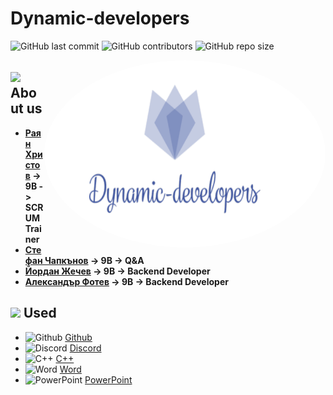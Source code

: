 # ##
# Dynamic-developers

![GitHub last commit](https://img.shields.io/github/last-commit/RSHristov20/DynamicDevelopers?style=flat-square)      ![GitHub contributors](https://img.shields.io/github/contributors/RSHristov20/DynamicDevelopers?style=flat-square) ![GitHub repo size](https://img.shields.io/github/repo-size/RSHristov20/DynamicDevelopers?style=flat-square)

<img align="right" height="300" width="450" alt="Logo" src="LOGO.png" style="border-radius:50%" />

## <img src= "https://cdn-icons-png.flaticon.com/512/1077/1077012.png" width="23px" > About us

- <b>[Раян Христов](https://github.com/RSHristov20) -> 9B -> SCRUM Trainer </b>
- <b>[Стефан Чапкънов](https://github.com/SNChapkanov20) -> 9B -> Q&A</b>
- <b>[Йордан Жечев](https://github.com/YBZhechev20) -> 9B -> Backend Developer </b>
- <b>[Александър Фотев](https://github.com/ABFotev20) -> 9B -> Backend Developer </b>


## <img src= "https://cdn-icons-png.flaticon.com/512/1819/1819933.png" width="23px"> Used 
- <img alt="Github" width="23px" src="https://o.remove.bg/uploads/8605e93a-2d55-4796-9144-6309e8b0cf2a/Tn2cD3Wq_400x400.jpg"> [Github](https://kinsta.com/knowledgebase/what-is-github/)
- <img alt="Discord" width="23px" src="https://cdn-icons-png.flaticon.com/512/2111/2111370.png"> [Discord](https://en.wikipedia.org/wiki/Discord_(software))
- <img alt="C++" width="23px" src="https://o.remove.bg/downloads/545fc496-71aa-4ed3-9ede-af0038dd89d7/1200px-ISO_C%2B%2B_Logo.svg-removebg-preview.png" >  [C++](https://www.w3schools.com/cpp/cpp_intro.asp)
- <img alt="Word" width="23px" src="https://logodownload.org/wp-content/uploads/2018/10/word-logo-1-1.png"> [Word](https://www.computerhope.com/jargon/m/microsoft-word.htm)
- <img alt="PowerPoint" width="23px" src="https://upload.wikimedia.org/wikipedia/commons/thumb/6/62/Microsoft_Office_PowerPoint_%282013%E2%80%932019%29.svg/2048px-Microsoft_Office_PowerPoint_%282013%E2%80%932019%29.svg.png"> [PowerPoint](https://www.computerhope.com/jargon/p/powerpoi.htm)

##
